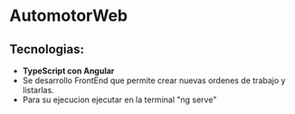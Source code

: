 # AutomotorWeb
## Tecnologias:
- **TypeScript con Angular**
- Se desarrollo FrontEnd que permite crear nuevas ordenes de trabajo y listarlas.
- Para su ejecucion ejecutar en la terminal "ng serve"
